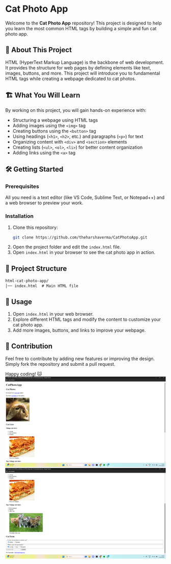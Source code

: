 # Cat Photo App

Welcome to the **Cat Photo App** repository! This project is designed to help you learn the most common HTML tags by building a simple and fun cat photo app.

## 📌 About This Project

HTML (HyperText Markup Language) is the backbone of web development. It provides the structure for web pages by defining elements like text, images, buttons, and more. This project will introduce you to fundamental HTML tags while creating a webpage dedicated to cat photos.

## 🏗️ What You Will Learn

By working on this project, you will gain hands-on experience with:

- Structuring a webpage using HTML tags
- Adding images using the `<img>` tag
- Creating buttons using the `<button>` tag
- Using headings (`<h1>`, `<h2>`, etc.) and paragraphs (`<p>`) for text
- Organizing content with `<div>` and `<section>` elements
- Creating lists (`<ul>`, `<ol>`, `<li>`) for better content organization
- Adding links using the `<a>` tag

## 🛠️ Getting Started

### Prerequisites

All you need is a text editor (like VS Code, Sublime Text, or Notepad++) and a web browser to preview your work.

### Installation

1. Clone this repository:
   ```sh
   git clone https://github.com/theharshaverma/CatPhotoApp.git
   ```
2. Open the project folder and edit the `index.html` file.
3. Open `index.html` in your browser to see the cat photo app in action.

## 📄 Project Structure

```
html-cat-photo-app/
│── index.html  # Main HTML file
```

## 🚀 Usage

1. Open `index.html` in your web browser.
2. Explore different HTML tags and modify the content to customize your cat photo app.
3. Add more images, buttons, and links to improve your webpage.

## 🎯 Contribution

Feel free to contribute by adding new features or improving the design. Simply fork the repository and submit a pull request.

Happy coding! 🐱
![Screenshot](./images/Screenshot%20(62).png)
![Screenshot](./images/Screenshot%20(63).png)




